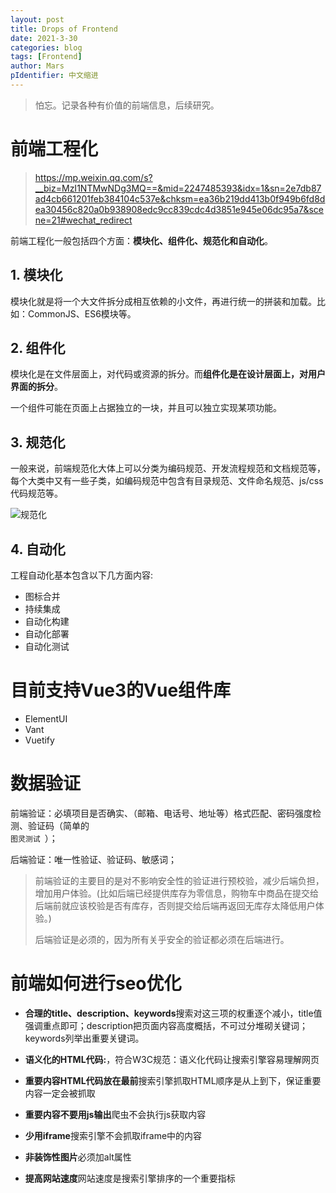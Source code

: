```yaml
---
layout: post
title: Drops of Frontend
date: 2021-3-30
categories: blog
tags: [Frontend]
author: Mars
pIdentifier: 中文缩进
---
```


> 怕忘。记录各种有价值的前端信息，后续研究。

# 前端工程化
> https://mp.weixin.qq.com/s?__biz=MzI1NTMwNDg3MQ==&mid=2247485393&idx=1&sn=2e7db87ad4cb661201feb384104c537e&chksm=ea36b219dd413b0f949b6fd8dea30456c820a0b938908edc9cc839cdc4d3851e945e06dc95a7&scene=21#wechat_redirect

前端工程化一般包括四个方面：**模块化、组件化、规范化和自动化**。

## 1. 模块化

模块化就是将一个大文件拆分成相互依赖的小文件，再进行统一的拼装和加载。比如：CommonJS、ES6模块等。

## 2. 组件化

模块化是在文件层面上，对代码或资源的拆分。而**组件化是在设计层面上，对用户界面的拆分**。

一个组件可能在页面上占据独立的一块，并且可以独立实现某项功能。

## 3. 规范化

一般来说，前端规范化大体上可以分类为编码规范、开发流程规范和文档规范等，每个大类中又有一些子类，如编码规范中包含有目录规范、文件命名规范、js/css代码规范等。

![规范化](https://mmbiz.qpic.cn/mmbiz_png/UbA8M7vsg6c5ouoNRyRiaFsqDH5SOSDMWiafcPDAYBLzu1UjjwicqZSUcwickxwGBTQKmp53MJC53avHxib2Pm2ksOA/640?wx_fmt=png)

## 4. 自动化

工程自动化基本包含以下几方面内容:

- 图标合并
- 持续集成
- 自动化构建
- 自动化部署
- 自动化测试

# 目前支持Vue3的Vue组件库
- ElementUI
- Vant
- Vuetify

# 数据验证

前端验证：必填项目是否确实、（邮箱、电话号、地址等）格式匹配、密码强度检测、验证码（简单的<code class="tooltip-mars" title="图灵测试（英语：Turing test，又称“图灵判断”），是阿兰·图灵于1950年提出的一个关于判断机器是否能够思考的著名试验，测试某机器是否能表现出与人等价或无法区分的智能。如果一个人（代号C）使用测试对象皆理解的语言去询问两个他不能看见的对象任意一串问题。对象为：一个是正常思维的人（代号B）、一个是机器（代号A）。如果经过若干询问以后，C不能得出实质的区别来分辨A与B的不同，则此机器A通过图灵测试。"> 图灵测试 </code>）；

后端验证：唯一性验证、验证码、敏感词；

> 前端验证的主要目的是对不影响安全性的验证进行预校验，减少后端负担，增加用户体验。(比如后端已经提供库存为零信息，购物车中商品在提交给后端前就应该校验是否有库存，否则提交给后端再返回无库存太降低用户体验。)
> 
> 后端验证是必须的，因为所有关乎安全的验证都必须在后端进行。

# 前端如何进行seo优化

- **合理的title、description、keywords**搜索对这三项的权重逐个减小，title值强调重点即可；description把页面内容高度概括，不可过分堆砌关键词；keywords列举出重要关键词。

- **语义化的HTML代码:**，符合W3C规范：语义化代码让搜索引擎容易理解网页

- **重要内容HTML代码放在最前**搜索引擎抓取HTML顺序是从上到下，保证重要内容一定会被抓取

- **重要内容不要用js输出**爬虫不会执行js获取内容

- **少用iframe**搜索引擎不会抓取iframe中的内容

- **非装饰性图片**必须加alt属性

- **提高网站速度**网站速度是搜索引擎排序的一个重要指标

